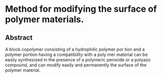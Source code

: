 # Method for modifying the surface of polymer materials.

## Abstract
A block copolymer consisting of a hydrophilic polymer por tion and a polymer portion having a compatibility with a poly mer material can be easily synthesized in the presence of a polymeric peroxide or a polyazo compound, and can modify easily and permanently the surface of the polymer material.